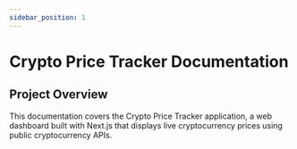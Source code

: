 ```yaml
---
sidebar_position: 1
---
```


# Crypto Price Tracker Documentation

## Project Overview

This documentation covers the Crypto Price Tracker application, a web dashboard built with Next.js that displays live cryptocurrency prices using public cryptocurrency APIs.

